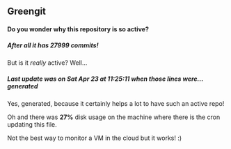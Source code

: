 ## Greengit

#### Do you wonder why this repository is so active?

##### After all it has 27999 commits!

But is it *really* active? Well...

##### Last update was on Sat Apr 23 at 11:25:11 when those lines were... generated

Yes, generated, because it certainly helps a lot to have such an active repo!

Oh and there was **27%** disk usage on the machine
where there is the cron updating this file.

Not the best way to monitor a VM in the cloud but it works! :)
